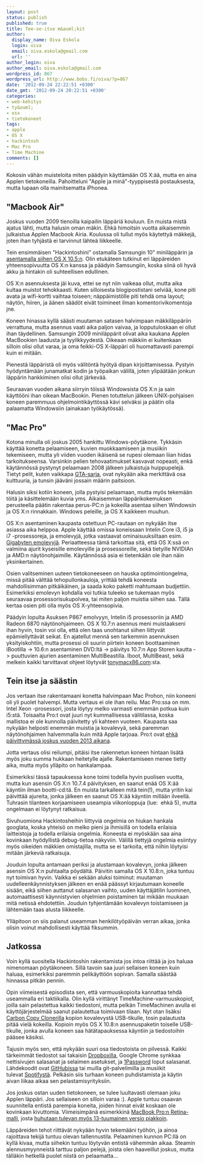 ```yaml
---
layout: post
status: publish
published: true
title: Tee-se-itse m&auml;kit
author:
  display_name: Oiva Eskola
  login: oiva
  email: oiva.eskola@gmail.com
  url: ''
author_login: oiva
author_email: oiva.eskola@gmail.com
wordpress_id: 867
wordpress_url: http://www.bobs.fi/oiva/?p=867
date: '2012-09-24 22:22:51 +0300'
date_gmt: '2012-09-24 20:22:51 +0300'
categories:
- web-kehitys
- ty&ouml;
- osx
- tietokoneet
tags:
- apple
- OS X
- hackintosh
- Mac Pro
- Time Machine
comments: []
---
```

<p>Kokosin v&auml;h&auml;n muisteloita miten p&auml;&auml;dyin k&auml;ytt&auml;m&auml;&auml;n OS X:&auml;&auml;, mutta en aina Applen tietokoneilla. Pahoitteluni "Apple ja min&auml;"-tyyppisest&auml; postauksesta, mutta lupaan olla mainitsematta iPhonea.</p>
<h2>"Macbook Air"</h2>
<p>Joskus vuoden 2009 tienoilla kaipailin l&auml;pp&auml;ri&auml; kouluun. En muista mist&auml; ajatus l&auml;hti, mutta halusin oman m&auml;kin. Ehk&auml; himoitsin vuotta aikaisemmin julkaistua Applen Macbook Airia. Koulussa oli tullut my&ouml;s k&auml;ytetty&auml; m&auml;kkej&auml;, joten ihan tyhj&auml;st&auml; ei tarvinnut l&auml;hte&auml; liikkeelle.</p>
<p>Tein ensimm&auml;isen "Hackintoshini" ostamalla Samsungin 10" minil&auml;pp&auml;rin ja <a title="OS X:n asentaminen Samsung NC10:een" href="http://oivaeskola.fi/2009/08/13/os-xn-asentaminen-samsung-nc10een/">asentamalla siihen OS&nbsp;X 10.5:n</a>. Olin etuk&auml;teen tutkinut eri l&auml;pp&auml;reiden yhteensopivuutta OS&nbsp;X:n kanssa ja p&auml;&auml;dyin Samsungiin, koska siin&auml; oli hyv&auml; akku ja hintakin oli suhteellisen edullinen.</p>
<p>OS&nbsp;X:n asennuksesta j&auml;i kuva, ettei se nyt niin vaikeaa ollut, mutta aika kultaa muistot tehokkaasti. Kuten silloisesta blogipostistani selvi&auml;&auml;, kone piti avata ja wifi-kortti vaihtaa toiseen; n&auml;pp&auml;imist&ouml;lle piti tehd&auml; oma layout; n&auml;yt&ouml;n, hiiren, ja &auml;&auml;nen s&auml;&auml;d&ouml;t eiv&auml;t toimineet ilman komentorivikomentoja jne.</p>
<p>Koneen hinassa kyll&auml; s&auml;&auml;sti muutaman satasen halvimpaan m&auml;kkil&auml;pp&auml;riin verrattuna, mutta asennus vaati aika paljon vaivaa, ja lopputuloskaan ei ollut ihan t&auml;ydellinen. Samsungin 2009 minil&auml;pp&auml;rit olivat aika kaukana Applen MacBookien laadusta ja tyylikkyydest&auml;. Oikeaan m&auml;kkiin ei kuitenkaan silloin olisi ollut varaa, ja oma feikki-OS&nbsp;X-l&auml;pp&auml;ri oli huomattavasti parempi kuin ei mit&auml;&auml;n.</p>
<p>Pienest&auml; l&auml;pp&auml;rist&auml; oli my&ouml;s v&auml;lit&ouml;nt&auml; hy&ouml;ty&auml; dipan kirjoittamisessa. Pystyin hy&ouml;dynt&auml;m&auml;&auml;n junamatkat kodin ja ty&ouml;paikan v&auml;lill&auml;, joten ylip&auml;&auml;t&auml;&auml;n jonkun l&auml;pp&auml;rin hankkiminen olisi ollut j&auml;rkev&auml;&auml;.</p>
<p>Seuraavan vuoden aikana siirryin t&ouml;iss&auml; Windowsista OS&nbsp;X:n ja sain k&auml;ytt&ouml;&ouml;ni ihan oikean MacBookin. Pienen totuttelun j&auml;lkeen UNIX-pohjaisen koneen paremmuus ohjelmointik&auml;ytt&ouml;ss&auml; k&auml;vi selv&auml;ksi ja p&auml;&auml;tin olla palaamatta Windowsiin (ainakaan ty&ouml;k&auml;yt&ouml;ss&auml;).</p>
<h2>"Mac Pro"</h2>
<p>Kotona minulla oli joskus 2005 hankittu Windows-p&ouml;yt&auml;kone. Tykk&auml;sin k&auml;ytt&auml;&auml; konetta pelaamiseen, kuvien muokkaamiseen ja musiikin tekemiseen, mutta yli viiden vuoden ik&auml;isen&auml; se rupesi olemaan liian hidas tarkoitukseensa. Varsinkin pelien tehovaatimukset kasvavat nopeasti, enk&auml; k&auml;yt&auml;nn&ouml;ss&auml; pystynyt pelaamaan 2008 j&auml;lkeen julkaistuja huippupelej&auml;. Tietyt pelit, kuten vaikkapa <a title="Wikipedia: Grand Theft Auto IV: Commercial success" href="http://en.wikipedia.org/wiki/Grand_Theft_Auto_IV#Commercial_success">GTA-sarja</a>, ovat nyky&auml;&auml;n aika merkitt&auml;v&auml; osa kulttuuria, ja tunsin j&auml;&auml;v&auml;ni jossain m&auml;&auml;rin paitsioon.</p>
<p>Halusin siksi kotiin koneen, jolla pystyisi pelaamaan, mutta my&ouml;s tekem&auml;&auml;n t&ouml;it&auml; ja k&auml;sittelem&auml;&auml;n kuvia yms. Aikaisemman l&auml;pp&auml;rikokemuksen perusteella p&auml;&auml;tin rakentaa perus-PC:n ja kokeilla asentaa siihen Windowsin ja OS&nbsp;X:n rinnakkain. Windows peleille, ja OS&nbsp;X kaikkeen muuhun.</p>
<p>OS&nbsp;X:n asentaminen kaupasta ostettuun PC-rautaan on nyky&auml;&auml;n itse asiassa aika helppoa. Apple k&auml;ytt&auml;&auml; omissa koneissaan Intelin Core i3, i5 ja i7 -prosessoreja, ja emolevyj&auml;, jotka vastaavat ominaisuuksiltaan esim. <a href="http://www.tomshardware.com/news/hackintosh-mac-motherboards-chameleon-rc5,11577.html">Gigabyten emolevyj&auml;</a>. Periaatteessa t&auml;m&auml; tarkoittaa sit&auml;, ett&auml; OS&nbsp;X:ss&auml; on valmiina ajurit kyseisille emolevyille ja prosessoreille, sek&auml; tietyille NVIDIAn ja AMD:n n&auml;yt&ouml;nohjaimille. K&auml;yt&auml;nn&ouml;ss&auml; asia ei tietenk&auml;&auml;n ole ihan n&auml;in yksinkertainen.</p>
<p>Osien valitseminen uuteen tietokoneeseen on hauska optimointiongelma, miss&auml; pit&auml;&auml; v&auml;ltt&auml;&auml; tehopullonkauloja, yritt&auml;&auml; tehd&auml; koneesta mahdollisimman pitk&auml;ik&auml;inen, ja saada koko paketti mahtumaan budjettiin. Esimerkiksi emolevyn kohdalla voi tutkia tuleeko se tukemaan my&ouml;s seuraavaa prosessorisukupolvea, tai miten paljon muistia siihen saa. T&auml;ll&auml; kertaa osien piti olla my&ouml;s OS X-yhteensopivia.</p>
<p>P&auml;&auml;dyin lopulta Asuksen P867 emolvyyn, Intelin i5 prosessoriin ja AMD Radeon 6870 n&auml;yt&ouml;nohjaimeen. OS&nbsp;X&nbsp;10.7:n asennus meni muistaakseni ihan hyvin, tosin voi olla, ett&auml; olen taas unohtanut siihen liittyv&auml;t ep&auml;miellytt&auml;v&auml;t seikat. En ajatellut menn&auml; sen tarkemmin asennuksen yksityiskohtiin, mutta prosessi oli suurin piirtein koneen boottaaminen iBootilla -> 10.6:n asentaminen DVD:lt&auml; -> p&auml;ivitys 10.7:n App Storen kautta -> puuttuvien ajurien asentaminen MultiBeastilla. Iboot, MultiBeast, sek&auml; melkein kaikki tarvittavat ohjeet l&ouml;ytyv&auml;t&nbsp;<a href="http://www.tonymacx86.com/">tonymacx86.com</a>:sta.</p>
<h2>Tein itse ja s&auml;&auml;stin</h2>
<p>Jos vertaan itse rakentamaani konetta halvimpaan Mac Prohon, niin koneeni oli yli puolet halvempi. Mutta vertaus ei ole ihan reilu. Mac Pro:ssa on mm. Intel Xeon -prosessori, josta l&ouml;ytyy melko varmasti enemm&auml;n potkua kuin i5:st&auml;. Toisaalta Pro:t ovat juuri nyt kummallisessa v&auml;litilassa, koska mallistoa ei ole kunnolla p&auml;ivitetty yli kahteen vuoteen. Kaupasta saa nyky&auml;&auml;n helposti enemm&auml;n muistia ja kovalevy&auml;, sek&auml; paremman n&auml;yt&ouml;nohjaimen halvemmalla kuin mit&auml; Apple tarjoaa. Pro:t ovat <a href="http://www.forbes.com/sites/connieguglielmo/2012/06/12/apple-says-new-models-designs-for-imac-mac-pro-in-works-due-in-2013/">ehk&auml; p&auml;ivittym&auml;ss&auml; joskus vuoden 2013 aikana</a>.</p>
<p>Jotta vertaus olisi reilumpi, pit&auml;isi itse rakennetun koneen hintaan lis&auml;t&auml; my&ouml;s joku summa hukkaan heitetylle ajalle. Rakentamiseen menee tietty aika, mutta my&ouml;s yll&auml;pito on hankalampaa.</p>
<p>Esimerkiksi t&auml;ss&auml; tapauksessa kone toimi todella hyvin puolisen vuotta, mutta kun asensin OS&nbsp;X:n 10.7.4 p&auml;ivityksen, en saanut en&auml;&auml; OS&nbsp;X:&auml;&auml; k&auml;yntiin ilman bootti-cd:t&auml;. En muista tarkalleen mit&auml; tein(!), mutta yritin kai p&auml;ivitt&auml;&auml; ajureita, jonka j&auml;lkeen en saanut OS&nbsp;X:&auml;&auml; k&auml;yntiin mill&auml;&auml;n ilveell&auml;. Tuhrasin tilanteen korjaamiseen useampia viikonloppuja (lue: &nbsp;ehk&auml; 5), mutta ongelmaan ei l&ouml;ytynyt ratkaisua.</p>
<p>Sivuhuomiona Hackintosheihin liittyvi&auml; ongelmia on hiukan hankala googlata, koska yhteis&ouml; on melko pieni ja ihmisill&auml; on todella erilaisia laitteistoja ja todella erilaisia ongelmia. Koneesta ei my&ouml;sk&auml;&auml;n saa aina kovinkaan hy&ouml;dyllist&auml; debug-tietoa n&auml;kyviin. V&auml;lill&auml; tiettyj&auml; ongelmia esiintyy my&ouml;s oikeiden m&auml;kkien omistajilla, mutta se ei tarkoita, ett&auml; niihin l&ouml;ytyisi mit&auml;&auml;n j&auml;rkevi&auml; ratkaisuja.</p>
<p>Jouduin lopulta antamaan periksi ja alustamaan kovalevyn, jonka j&auml;lkeen asensin OS&nbsp;X:n puhtaalta p&ouml;yd&auml;lt&auml;. P&auml;ivitin samalla OS X 10.8:n, joka tuntuu nyt toimivan hyvin. Vaikka ei sek&auml;&auml;n aluksi toiminut: muutaman uudelleenk&auml;ynnistyksen j&auml;lkeen en en&auml;&auml; p&auml;&auml;ssyt kirjautumaan koneelle sis&auml;&auml;n, eik&auml; siihen auttanut salasanan vaihto, uuden k&auml;ytt&auml;j&auml;tilin luominen, automaattisesti k&auml;ynnistyvien ohjelmien poistaminen tai mik&auml;&auml;n muukaan mit&auml; netiss&auml; ehdotettiin. Jouduin tyhjent&auml;m&auml;&auml;n kovalevyn toistamiseen ja l&auml;htem&auml;&auml;n taas alusta liikkeelle.</p>
<p>Yll&auml;pitoon on siis palanut useamman henkil&ouml;ty&ouml;p&auml;iv&auml;n verran aikaa, jonka olisin voinut mahdollisesti k&auml;ytt&auml;&auml; fiksummin.</p>
<h2>Jatkossa</h2>
<p>Voin kyll&auml; suositella Hackintoshin rakentamista jos intoa riitt&auml;&auml; ja jos haluaa nimenomaan p&ouml;yt&auml;koneen. Sill&auml; tavoin saa juuri sellaisen koneen kuin haluaa, esimerkiksi paremmin pelik&auml;ytt&ouml;&ouml;n sopivan. Samalla s&auml;&auml;st&auml;&auml; hinnassa pitk&auml;n pennin.</p>
<p>Opin viimeisest&auml; episodista sen, ett&auml; varmuuskopioita kannattaa tehd&auml; useammalla eri taktiikalla. Olin kyll&auml; viritt&auml;nyt TimeMachine-varmuuskopiot, joilla sain pelastettua kaikki tiedostoni, mutta pelk&auml;n TimeMachinen avulla ei k&auml;ytt&ouml;j&auml;rjestelm&auml;&auml;&nbsp;saanut palautettua toimivaan tilaan. Nyt otan lis&auml;ksi <a href="http://www.bombich.com/">Carbon Copy Clonerilla</a>&nbsp;kopion kovalevyst&auml; USB-tikulle, tosin palautusta pit&auml;&auml; viel&auml; kokeilla. Kopioin my&ouml;s OS&nbsp;X&nbsp;10.8:n asennuspaketin toiselle USB-tikulle, jonka avulla koneen saa h&auml;t&auml;tapauksessa k&auml;yntiin ja tiedostoihin p&auml;&auml;see k&auml;siksi.</p>
<p>Tajusin my&ouml;s sen, ett&auml; nyky&auml;&auml;n suuri osa tiedostoista on pilvess&auml;. Kaikki t&auml;rkeimm&auml;t tiedostot sai takaisin <a href="https://www.dropbox.com/">Dropboxilla</a>, Google Chrome synkkaa nettisivujen salasanat ja selaimen asetukset, ja <a href="https://agilebits.com/onepassword">1Password</a> loput salasanat. L&auml;hdekoodit ovat <a href="https://github.com/">GitHubissa</a> tai muilla git-palvelimilla ja musiikit tulevat&nbsp;<a href="http://www.spotify.com/fi">Spotifyst&auml;</a>. Pelk&auml;sin siis turhaan koneen puhdistamista ja k&auml;ytin aivan liikaa aikaa sen pelastamisyrityksiin.</p>
<p>Jos joskus ostan uuden tietokoneen, se tulee luultavasti olemaan joku Applen l&auml;pp&auml;ri. Jos sellaiseen on silloin varaa :). Apple tuntuu osaavan suunnitella entist&auml; parempia koneita, joiden hinnat eiv&auml;t koskaan ole kovinkaan kivuttomia. Viimeisimp&auml;n&auml; esimerkkin&auml; <a href="http://www.apple.com/fi/macbook-pro/specs/">MacBook Pro:n Retina-malli</a>, josta <a href="http://www.macrumors.com/2012/09/10/production-of-13-inch-retina-macbook-pro-and-updated-imacs-reportedly-ramping-up/">huhutaan tulevan my&ouml;s 13-tuumainen versio piakkoin</a>.</p>
<p>L&auml;pp&auml;reiden tehot riitt&auml;v&auml;t nyky&auml;&auml;n hyvin tekem&auml;&auml;ni ty&ouml;h&ouml;n, ja ainoa rajoittava tekij&auml; tuntuu olevan tallennustila. Pelaaminen kunnon PC:ll&auml; on kyll&auml; kivaa, mutta siihekin tuntuu l&ouml;ytyv&auml;n entist&auml; v&auml;hemm&auml;n aikaa. Steamin alennusmyynneist&auml; tarttuu paljon pelej&auml;, joista olen haaveillut joskus, mutta t&auml;ll&auml;kin hetkell&auml; puolet niist&auml; on pelaamatta...</p>

